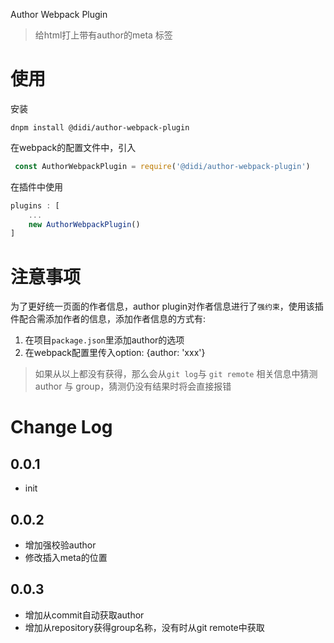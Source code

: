 Author Webpack Plugin
> 给html打上带有author的meta 标签

# 使用
安装
```
dnpm install @didi/author-webpack-plugin
```

在webpack的配置文件中，引入
```javascript
 const AuthorWebpackPlugin = require('@didi/author-webpack-plugin')
```
在插件中使用

```javascript
plugins : [
    ...
    new AuthorWebpackPlugin()
]
```

# 注意事项
为了更好统一页面的作者信息，author plugin对作者信息进行了`强约束`，使用该插件配合需添加作者的信息，添加作者信息的方式有:
1. 在项目`package.json`里添加author的选项
2. 在webpack配置里传入option: {author: 'xxx'}

> 如果从以上都没有获得，那么会从`git log`与 `git remote` 相关信息中猜测 author 与 group，猜测仍没有结果时将会直接报错


# Change Log
## 0.0.1

+ init

## 0.0.2

+ 增加强校验author
+ 修改插入meta的位置

## 0.0.3

+ 增加从commit自动获取author
+ 增加从repository获得group名称，没有时从git remote中获取